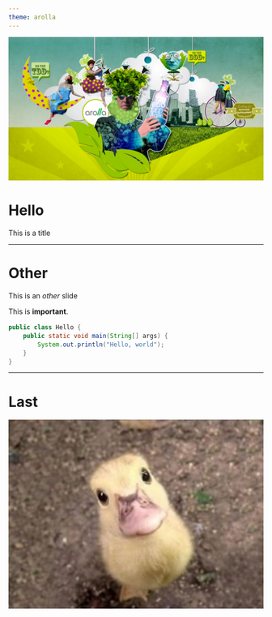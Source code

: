 ```yaml
---
theme: arolla
---
```


![bg](background.png)

# Hello

This is a title

---

# Other

This is an *other* slide

This is **important**.

<!--
This is a note for the speaker
-->

```java
public class Hello {
    public static void main(String[] args) {
        System.out.println("Hello, world");
    }
}
```

----

# Last

![w:500px](cute-duck.jpg)

